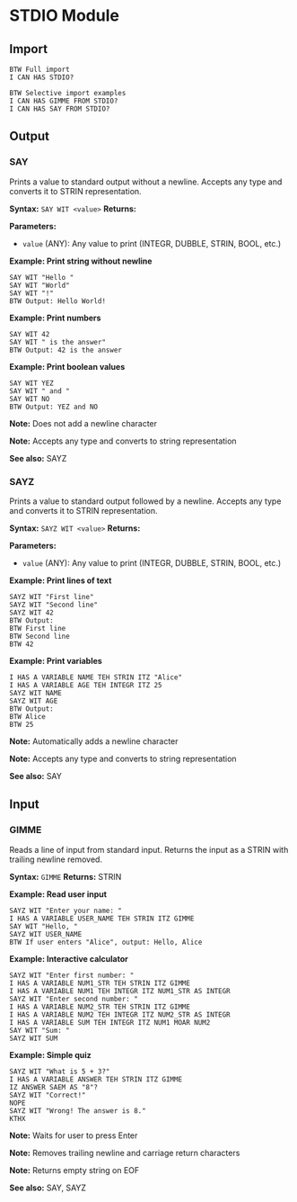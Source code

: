# STDIO Module

## Import

```lol
BTW Full import
I CAN HAS STDIO?

BTW Selective import examples
I CAN HAS GIMME FROM STDIO?
I CAN HAS SAY FROM STDIO?
```

## Output

### SAY

Prints a value to standard output without a newline.
Accepts any type and converts it to STRIN representation.

**Syntax:** `SAY WIT <value>`
**Returns:** 

**Parameters:**
- `value` (ANY): Any value to print (INTEGR, DUBBLE, STRIN, BOOL, etc.)

**Example: Print string without newline**

```lol
SAY WIT "Hello "
SAY WIT "World"
SAY WIT "!"
BTW Output: Hello World!
```

**Example: Print numbers**

```lol
SAY WIT 42
SAY WIT " is the answer"
BTW Output: 42 is the answer
```

**Example: Print boolean values**

```lol
SAY WIT YEZ
SAY WIT " and "
SAY WIT NO
BTW Output: YEZ and NO
```

**Note:** Does not add a newline character

**Note:** Accepts any type and converts to string representation

**See also:** SAYZ

### SAYZ

Prints a value to standard output followed by a newline.
Accepts any type and converts it to STRIN representation.

**Syntax:** `SAYZ WIT <value>`
**Returns:** 

**Parameters:**
- `value` (ANY): Any value to print (INTEGR, DUBBLE, STRIN, BOOL, etc.)

**Example: Print lines of text**

```lol
SAYZ WIT "First line"
SAYZ WIT "Second line"
SAYZ WIT 42
BTW Output:
BTW First line
BTW Second line
BTW 42
```

**Example: Print variables**

```lol
I HAS A VARIABLE NAME TEH STRIN ITZ "Alice"
I HAS A VARIABLE AGE TEH INTEGR ITZ 25
SAYZ WIT NAME
SAYZ WIT AGE
BTW Output:
BTW Alice
BTW 25
```

**Note:** Automatically adds a newline character

**Note:** Accepts any type and converts to string representation

**See also:** SAY

## Input

### GIMME

Reads a line of input from standard input.
Returns the input as a STRIN with trailing newline removed.

**Syntax:** `GIMME`
**Returns:** STRIN

**Example: Read user input**

```lol
SAYZ WIT "Enter your name: "
I HAS A VARIABLE USER_NAME TEH STRIN ITZ GIMME
SAY WIT "Hello, "
SAYZ WIT USER_NAME
BTW If user enters "Alice", output: Hello, Alice
```

**Example: Interactive calculator**

```lol
SAYZ WIT "Enter first number: "
I HAS A VARIABLE NUM1_STR TEH STRIN ITZ GIMME
I HAS A VARIABLE NUM1 TEH INTEGR ITZ NUM1_STR AS INTEGR
SAYZ WIT "Enter second number: "
I HAS A VARIABLE NUM2_STR TEH STRIN ITZ GIMME
I HAS A VARIABLE NUM2 TEH INTEGR ITZ NUM2_STR AS INTEGR
I HAS A VARIABLE SUM TEH INTEGR ITZ NUM1 MOAR NUM2
SAY WIT "Sum: "
SAYZ WIT SUM
```

**Example: Simple quiz**

```lol
SAYZ WIT "What is 5 + 3?"
I HAS A VARIABLE ANSWER TEH STRIN ITZ GIMME
IZ ANSWER SAEM AS "8"?
SAYZ WIT "Correct!"
NOPE
SAYZ WIT "Wrong! The answer is 8."
KTHX
```

**Note:** Waits for user to press Enter

**Note:** Removes trailing newline and carriage return characters

**Note:** Returns empty string on EOF

**See also:** SAY, SAYZ

